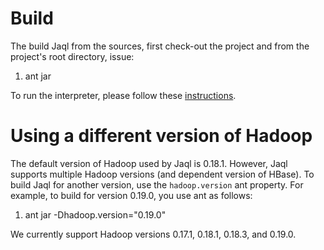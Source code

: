 # Build #

The build Jaql from the sources, first check-out the project
and from the project's root directory, issue:

  1. ant jar

To run the interpreter, please follow these [instructions](Running.md).

# Using a different version of Hadoop #

The default version of Hadoop used by Jaql is 0.18.1. However, Jaql supports
multiple Hadoop versions (and dependent version of HBase). To build Jaql for
another version, use the `hadoop.version` ant property. For example, to build
for version 0.19.0, you use ant as follows:

  1. ant jar -Dhadoop.version="0.19.0"

We currently support Hadoop versions 0.17.1, 0.18.1, 0.18.3, and 0.19.0.